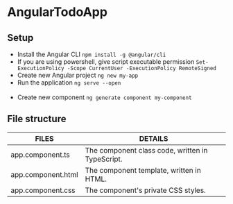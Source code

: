 # AngularTodoApp

## Setup

- Install the Angular CLI `npm install -g @angular/cli`
- If you are using powershell, give script executable permission `Set-ExecutionPolicy -Scope CurrentUser -ExecutionPolicy RemoteSigned`
- Create new Angular project `ng new my-app`
- Run the application `ng serve --open`  
  <br>
- Create new component `ng generate component my-component`

## File structure

| FILES              | DETAILS                                          |
| ------------------ | ------------------------------------------------ |
| app.component.ts   | The component class code, written in TypeScript. |
| app.component.html | The component template, written in HTML.         |
| app.component.css  | The component's private CSS styles.              |
